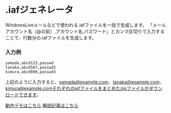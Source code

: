 .iafジェネレータ
=========================== 

WindowsLiveメールなどで使われる.iafファイルを一括で生成します。
「メールアカウント名（@の前）,アカウント名,パスワード」とカンマ区切りで入力することで、行数分の.iafファイルを生成します。


### 入力例

	yamada,abcd123,passwd
	tanaka,abcd567,passwd2
	kimura,abcd890,passwd3

上記のように入力すると、yamada@example.com、tanaka@example.com、kimura@example.comそれぞれのiafファイルをまとめたzipファイルがダウンロードできます。

[動作デモはこちら](http://wood-roots.com/sample/iaf/)
[解説記事はこちら](http://wood-roots.com/?p=1109)
